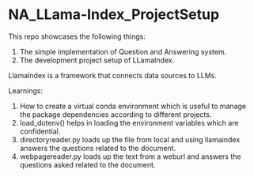 # NA_LLama-Index_ProjectSetup


This repo showcases the following things:
1. The simple implementation of Question and Answering system.
2. The development project setup of LLamaIndex.

LlamaIndex is a framework that connects data sources to LLMs.

Learnings:
1. How to create a virtual conda environment which is useful to manage the package dependencies according to different projects.
2. load_dotenv() helps in loading the environment variables which are confidential.
3. directoryreader.py loads up the file from local and using llamaindex answers the questions related to the document.
4. webpagereader.py loads up the text from a weburl and answers the questions asked related to the document.
